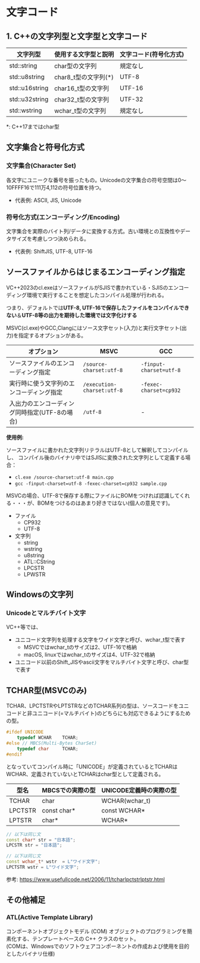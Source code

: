 # 文字コード

## 1. C++の文字列型と文字型と文字コード

|文字列型|使用する文字型と説明|文字コード(符号化方式)|
|---|---|---|
|std::string|char型の文字列|規定なし|
|std::u8string|char8_t型の文字列(*)|UTF-8|
|std::u16string|char16_t型の文字列|UTF-16|
|std::u32string|char32_t型の文字列|UTF-32|
|std::wstring|wchar_t型の文字列|規定なし

*: C++17まではchar型

## 文字集合と符号化方式

### 文字集合(Character Set)

各文字にユニークな番号を振ったもの。Unicodeの文字集合の符号空間は0～10FFFF16で111万4,112の符号位置を持つ。

* 代表例: ASCII, JIS, Unicode

### 符号化方式(エンコーディング/Encoding)

文字集合を実際のバイト列/データに変換する方式。古い環境との互換性やデータサイズを考慮しつつ決められる。

* 代表例: ShiftJIS, UTF-8, UTF-16

## ソースファイルからはじまるエンコーディング指定

VC++2023のcl.exeはソースファイルがSJISで書かれている・SJISのエンコーディング環境で実行することを想定したコンパイル処理が行われる。

つまり、デフォルトでは**UTF-8, UTF-16で保存したファイルをコンパイルできない**＆**UTF-8等の出力を期待した環境では文字化けする**

MSVC(cl.exe)やGCC,Clangにはソース文字セット(入力)と実行文字セット(出力)を指定するオプションがある。

|オプション|MSVC|GCC|
|---|---|---|
|ソースファイルのエンコーディング指定|`/source-charset:utf-8`|`-finput-charset=utf-8`|
|実行時に使う文字列のエンコーディング指定|`/execution-charset:utf-8`|`-fexec-charset=cp932`|
|入出力のエンコーディング同時指定(UTF-8の場合)|`/utf-8`|-|

**使用例:**

ソースファイルに書かれた文字列リテラルはUTF-8として解釈してコンパイルし、
コンパイル後のバイナリ中ではSJISに変換された文字列として定義する場合：

* `cl.exe /source-charset:utf-8 main.cpp`
* `gcc -finput-charset=utf-8 -fexec-charset=cp932 sample.cpp`

MSVCの場合、UTF-8で保存する際にファイルにBOMをつければ認識してくれる・・・が、BOMをつけるのはあまり好きではない(個人の意見です)。


* ファイル
    * CP932
    * UTF-8
* 文字列
    * string
    * wstring
    * u8string
    * ATL::CString
    * LPCSTR
    * LPWSTR

## Windowsの文字列

### Unicodeとマルチバイト文字

VC++等では、

* ユニコード文字列を処理する文字をワイド文字と呼び、wchar_t型で表す
    * MSVCではwchar_tのサイズは2、UTF-16で格納
    * macOS, linuxではwchar_tのサイズは4、UTF-32で格納
* ユニコード以前のShift_JISやascii文字をマルチバイト文字と呼び、char型で表す


## TCHAR型(MSVCのみ)

TCHAR、LPCTSTRやLPTSTRなどのTCHAR系列の型は、ソースコードをユニコードと非ユニコード(=マルチバイト)のどちらにも対応できるようにするための型。

```cpp
#ifdef UNICODE
	typedef WCHAR    TCHAR;
#else // MBCS(Multi-Bytes CharSet)
	typedef char     TCHAR;
#endif
```

となっていてコンパイル時に「UNICODE」が定義されているとTCHARはWCHAR、定義されていないとTCHARはchar型として定義される。

|型名|MBCSでの実際の型|UNICODE定義時の実際の型|
|---|---|---|
|TCHAR|char|WCHAR(wchar_t)|
|LPCTSTR|const char*|const WCHAR*|
|LPTSTR|char*|WCHAR*|

```cpp
// 以下は同じ文
const char* str = "日本語";
LPCSTR str = "日本語";
```

```cpp
// 以下は同じ文
const wchar_t* wstr  = L"ワイド文字";
LPCTSTR wstr = L"ワイド文字";
```

参考: https://www.usefullcode.net/2006/11/tcharlpctstrlptstr.html

## その他補足

### ATL(Active Template Library)

コンポーネントオブジェクトモデル (COM) オブジェクトのプログラミングを簡素化する、テンプレートベースの C++ クラスのセット。  
(COMは、Windowsでのソフトウェアコンポーネントの作成および使用を目的としたバイナリ仕様)